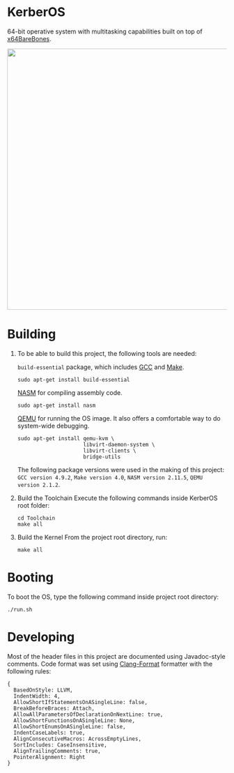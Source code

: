 # KerberOS

64-bit operative system with multitasking capabilities built on top of [x64BareBones](https://bitbucket.org/RowDaBoat/x64barebones/wiki/Home).

<p align="center">
  <img width="600" src="https://user-images.githubusercontent.com/70670549/200480222-a6d6492d-fc5b-4e5a-bd92-66ce1ef17a37.gif">
</p>



# Building

1. To be able to build this project, the following tools are needed:

    `build-essential` package, which includes [GCC](https://gcc.gnu.org/) and [Make](https://www.gnu.org/software/make/manual/make.html). 
    ```
    sudo apt-get install build-essential
    ```

    [NASM](https://www.nasm.us/) for compiling assembly code.
    ```
    sudo apt-get install nasm
    ``` 

    [QEMU](https://www.qemu.org/) for running the OS image. It also offers a comfortable way to do system-wide debugging. 
    ```
    sudo apt-get install qemu-kvm \
                         libvirt-daemon-system \
                         libvirt-clients \
                         bridge-utils
    ``` 
    The following package versions were used in the making of this project: `GCC version 4.9.2`, `Make version 4.0`, `NASM version 2.11.5`, `QEMU version 2.1.2`. 

2. Build the Toolchain
    Execute the following commands inside KerberOS root folder:
    ```
    cd Toolchain
    make all
    ```
    
3. Build the Kernel
    From the project root directory, run:
    ```
    make all
    ```
    
# Booting   
To boot the OS, type the following command inside project root directory:
   ```
   ./run.sh
   ```
    
# Developing
Most of the header files in this project are documented using Javadoc-style comments. Code format was set using [Clang-Format](https://clang.llvm.org/docs/ClangFormatStyleOptions.html) formatter with the following rules:
```
{ 
  BasedOnStyle: LLVM,
  IndentWidth: 4,
  AllowShortIfStatementsOnASingleLine: false,
  BreakBeforeBraces: Attach,
  AllowAllParametersOfDeclarationOnNextLine: true,
  AllowShortFunctionsOnASingleLine: None,
  AllowShortEnumsOnASingleLine: false,
  IndentCaseLabels: true,
  AlignConsecutiveMacros: AcrossEmptyLines,
  SortIncludes: CaseInsensitive,
  AlignTrailingComments: true,
  PointerAlignment: Right
}
```
